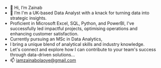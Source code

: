 - 👋 Hi, I’m Zainab
- 👀 I’m I'm a UK-based Data Analyst with a knack for turning data into strategic insights.
- Proficient in Microsoft Excel, SQL, Python, and PowerBI, I've successfully led impactful projects, optimising operations and enhancing customer satisfaction.
- Currently pursuing an MSc in Data Analytics,
-  I bring a unique blend of analytical skills and industry knowledge.
-  Let's connect and explore how I can contribute to your team's success through data-driven solutions...
- 📫 iamzainabolaoye@gmail.com

